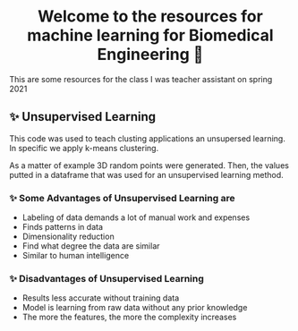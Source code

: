 <h1 align="center">Welcome to the resources for machine learning for Biomedical Engineering 👋</h1>

This are some resources for the class I was teacher assistant on spring 2021
## ✨ Unsupervised Learning

This code was used to teach clusting applications an unsupersed learning. In specific we apply k-means clustering. 

As a matter of example 3D random points were generated. Then, the values putted in a dataframe that was used for an unsupervised learning method.

### ✨ Some Advantages of Unsupervised Learning are

- Labeling of data demands a lot of manual work and expenses
- Finds patterns in data
- Dimensionality reduction
- Find what degree the data are similar
- Similar to human intelligence

### ✨ Disadvantages of Unsupervised Learning

- Results less accurate without training data
- Model is learning from raw data without any prior knowledge
- The more the features, the more the complexity increases

